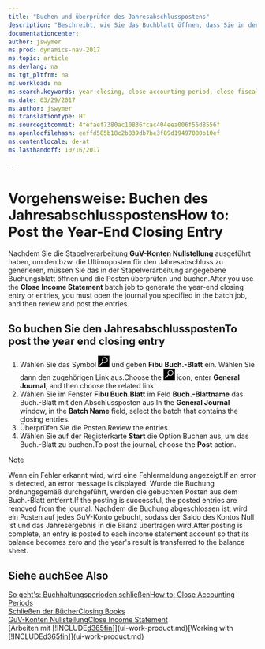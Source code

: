 ```yaml
---
title: "Buchen und überprüfen des Jahresabschlusspostens"
description: "Beschreibt, wie Sie das Buchblatt öffnen, dass Sie in der Stapelverarbeitung \"GuV-Konten Nullstellung\" definier haben und dann den Jahresabschlusseintrag überprüfen und buchen."
documentationcenter: 
author: jswymer
ms.prod: dynamics-nav-2017
ms.topic: article
ms.devlang: na
ms.tgt_pltfrm: na
ms.workload: na
ms.search.keywords: year closing, close accounting period, close fiscal year, bank account detailed trial balance
ms.date: 03/29/2017
ms.author: jswymer
ms.translationtype: HT
ms.sourcegitcommit: 4fefaef7380ac10836fcac404eea006f55d8556f
ms.openlocfilehash: eeffd585b18c2b839db7be3f89d19497080b10ef
ms.contentlocale: de-at
ms.lasthandoff: 10/16/2017

---
```

# <a name="how-to-post-the-year-end-closing-entry"></a><span data-ttu-id="7d394-103">Vorgehensweise: Buchen des Jahresabschlusspostens</span><span class="sxs-lookup"><span data-stu-id="7d394-103">How to: Post the Year-End Closing Entry</span></span>
<span data-ttu-id="7d394-104">Nachdem Sie die Stapelverarbeitung **GuV-Konten Nullstellung** ausgeführt haben, um den bzw. die Ultimoposten für den Jahresabschluss zu generieren, müssen Sie das in der Stapelverarbeitung angegebene Buchungsblatt öffnen und die Posten überprüfen und buchen.</span><span class="sxs-lookup"><span data-stu-id="7d394-104">After you use the **Close Income Statement** batch job to generate the year-end closing entry or entries, you must open the journal you specified in the batch job, and then review and post the entries.</span></span>

## <a name="to-post-the-year-end-closing-entry"></a><span data-ttu-id="7d394-105">So buchen Sie den Jahresabschlussposten</span><span class="sxs-lookup"><span data-stu-id="7d394-105">To post the year end closing entry</span></span>
1. <span data-ttu-id="7d394-106">Wählen Sie das Symbol ![Nach Seite oder Bericht suchen](media/ui-search/search_small.png "Nach Seite ober Bericht suchen") und geben **Fibu Buch.-Blatt** ein. Wählen Sie dann den zugehörigen Link aus.</span><span class="sxs-lookup"><span data-stu-id="7d394-106">Choose the ![Search for Page or Report](media/ui-search/search_small.png "Search for Page or Report icon") icon, enter **General Journal**, and then choose the related link.</span></span>
2. <span data-ttu-id="7d394-107">Wählen Sie im Fenster **Fibu Buch.Blatt** im Feld **Buch.-Blattname** das Buch.-Blatt mit den Abschlussposten aus.</span><span class="sxs-lookup"><span data-stu-id="7d394-107">In the **General Journal** window, in the **Batch Name** field, select the batch that contains the closing entries.</span></span>
3. <span data-ttu-id="7d394-108">Überprüfen Sie die Posten.</span><span class="sxs-lookup"><span data-stu-id="7d394-108">Review the entries.</span></span>
4. <span data-ttu-id="7d394-109">Wählen Sie auf der Registerkarte **Start** die Option Buchen aus, um das Buch.-Blatt zu buchen.</span><span class="sxs-lookup"><span data-stu-id="7d394-109">To post the journal, choose the **Post** action.</span></span>

> [!NOTE]  
>   <span data-ttu-id="7d394-110">Wenn ein Fehler erkannt wird, wird eine Fehlermeldung angezeigt.</span><span class="sxs-lookup"><span data-stu-id="7d394-110">If an error is detected, an error message is displayed.</span></span> <span data-ttu-id="7d394-111">Wurde die Buchung ordnungsgemäß durchgeführt, werden die gebuchten Posten aus dem Buch.-Blatt entfernt.</span><span class="sxs-lookup"><span data-stu-id="7d394-111">If the posting is successful, the posted entries are removed from the journal.</span></span> <span data-ttu-id="7d394-112">Nachdem die Buchung abgeschlossen ist, wird ein Posten auf jedes GuV-Konto gebucht, sodass der Saldo des Kontos Null ist und das Jahresergebnis in die Bilanz übertragen wird.</span><span class="sxs-lookup"><span data-stu-id="7d394-112">After posting is complete, an entry is posted to each income statement account so that its balance becomes zero and the year's result is transferred to the balance sheet.</span></span>

## <a name="see-also"></a><span data-ttu-id="7d394-113">Siehe auch</span><span class="sxs-lookup"><span data-stu-id="7d394-113">See Also</span></span>
[<span data-ttu-id="7d394-114">So geht's: Buchhaltungsperioden schließen</span><span class="sxs-lookup"><span data-stu-id="7d394-114">How to: Close Accounting Periods</span></span>](year-close-account-periods.md)  
[<span data-ttu-id="7d394-115">Schließen der Bücher</span><span class="sxs-lookup"><span data-stu-id="7d394-115">Closing Books</span></span>](year-close-books.md)  
[<span data-ttu-id="7d394-116">GuV-Konten Nullstellung</span><span class="sxs-lookup"><span data-stu-id="7d394-116">Close Income Statement</span></span>](year-close-income-statement.md)  
<span data-ttu-id="7d394-117">[Arbeiten mit [!INCLUDE[d365fin](includes/d365fin_md.md)]](ui-work-product.md)</span><span class="sxs-lookup"><span data-stu-id="7d394-117">[Working with [!INCLUDE[d365fin](includes/d365fin_md.md)]](ui-work-product.md)</span></span>

